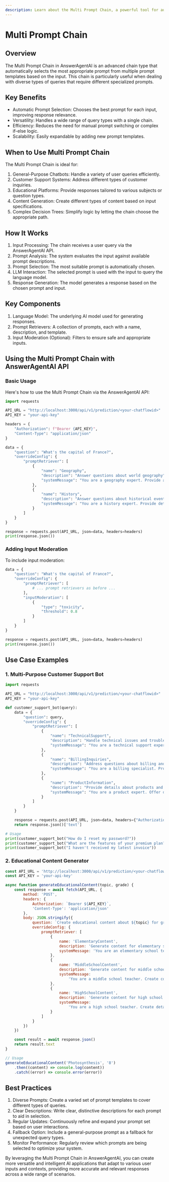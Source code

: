 ```yaml
---
description: Learn about the Multi Prompt Chain, a powerful tool for automatic prompt selection in AnswerAgentAI
---
```


# Multi Prompt Chain

## Overview

The Multi Prompt Chain in AnswerAgentAI is an advanced chain type that automatically selects the most appropriate prompt from multiple prompt templates based on the input. This chain is particularly useful when dealing with diverse types of queries that require different specialized prompts.

## Key Benefits

-   Automatic Prompt Selection: Chooses the best prompt for each input, improving response relevance.
-   Versatility: Handles a wide range of query types with a single chain.
-   Efficiency: Reduces the need for manual prompt switching or complex if-else logic.
-   Scalability: Easily expandable by adding new prompt templates.

## When to Use Multi Prompt Chain

The Multi Prompt Chain is ideal for:

1. General-Purpose Chatbots: Handle a variety of user queries efficiently.
2. Customer Support Systems: Address different types of customer inquiries.
3. Educational Platforms: Provide responses tailored to various subjects or question types.
4. Content Generation: Create different types of content based on input specifications.
5. Complex Decision Trees: Simplify logic by letting the chain choose the appropriate path.

## How It Works

1. Input Processing: The chain receives a user query via the AnswerAgentAI API.
2. Prompt Analysis: The system evaluates the input against available prompt descriptions.
3. Prompt Selection: The most suitable prompt is automatically chosen.
4. LLM Interaction: The selected prompt is used with the input to query the language model.
5. Response Generation: The model generates a response based on the chosen prompt and input.

## Key Components

1. Language Model: The underlying AI model used for generating responses.
2. Prompt Retrievers: A collection of prompts, each with a name, description, and template.
3. Input Moderation (Optional): Filters to ensure safe and appropriate inputs.

## Using the Multi Prompt Chain with AnswerAgentAI API

### Basic Usage

Here's how to use the Multi Prompt Chain via the AnswerAgentAI API:

```python
import requests

API_URL = "http://localhost:3000/api/v1/prediction/<your-chatflowid>"
API_KEY = "your-api-key"

headers = {
    "Authorization": f"Bearer {API_KEY}",
    "Content-Type": "application/json"
}

data = {
    "question": "What's the capital of France?",
    "overrideConfig": {
        "promptRetriever": [
            {
                "name": "Geography",
                "description": "Answer questions about world geography",
                "systemMessage": "You are a geography expert. Provide accurate information about countries, cities, and landmarks."
            },
            {
                "name": "History",
                "description": "Answer questions about historical events and figures",
                "systemMessage": "You are a history expert. Provide detailed information about historical events, figures, and time periods."
            }
        ]
    }
}

response = requests.post(API_URL, json=data, headers=headers)
print(response.json())
```

### Adding Input Moderation

To include input moderation:

```python
data = {
    "question": "What's the capital of France?",
    "overrideConfig": {
        "promptRetriever": [
            # ... prompt retrievers as before ...
        ],
        "inputModeration": [
            {
                "type": "toxicity",
                "threshold": 0.8
            }
        ]
    }
}

response = requests.post(API_URL, json=data, headers=headers)
print(response.json())
```

## Use Case Examples

### 1. Multi-Purpose Customer Support Bot

```python
import requests

API_URL = "http://localhost:3000/api/v1/prediction/<your-chatflowid>"
API_KEY = "your-api-key"

def customer_support_bot(query):
    data = {
        "question": query,
        "overrideConfig": {
            "promptRetriever": [
                {
                    "name": "TechnicalSupport",
                    "description": "Handle technical issues and troubleshooting",
                    "systemMessage": "You are a technical support expert. Provide step-by-step solutions for technical problems."
                },
                {
                    "name": "BillingInquiries",
                    "description": "Address questions about billing and payments",
                    "systemMessage": "You are a billing specialist. Provide accurate information about invoices, payments, and subscription details."
                },
                {
                    "name": "ProductInformation",
                    "description": "Provide details about products and services",
                    "systemMessage": "You are a product expert. Offer detailed information about our products, their features, and use cases."
                }
            ]
        }
    }

    response = requests.post(API_URL, json=data, headers={"Authorization": f"Bearer {API_KEY}", "Content-Type": "application/json"})
    return response.json()['text']

# Usage
print(customer_support_bot("How do I reset my password?"))
print(customer_support_bot("What are the features of your premium plan?"))
print(customer_support_bot("I haven't received my latest invoice"))
```

### 2. Educational Content Generator

```javascript
const API_URL = 'http://localhost:3000/api/v1/prediction/<your-chatflowid>'
const API_KEY = 'your-api-key'

async function generateEducationalContent(topic, grade) {
    const response = await fetch(API_URL, {
        method: 'POST',
        headers: {
            Authorization: `Bearer ${API_KEY}`,
            'Content-Type': 'application/json'
        },
        body: JSON.stringify({
            question: `Create educational content about ${topic} for grade ${grade}`,
            overrideConfig: {
                promptRetriever: [
                    {
                        name: 'ElementaryContent',
                        description: 'Generate content for elementary school students',
                        systemMessage: 'You are an elementary school teacher. Create simple, engaging content suitable for young learners.'
                    },
                    {
                        name: 'MiddleSchoolContent',
                        description: 'Generate content for middle school students',
                        systemMessage:
                            'You are a middle school teacher. Create content that balances depth and accessibility for adolescent learners.'
                    },
                    {
                        name: 'HighSchoolContent',
                        description: 'Generate content for high school students',
                        systemMessage:
                            'You are a high school teacher. Create detailed, challenging content that prepares students for advanced studies.'
                    }
                ]
            }
        })
    })

    const result = await response.json()
    return result.text
}

// Usage
generateEducationalContent('Photosynthesis', '8')
    .then((content) => console.log(content))
    .catch((error) => console.error(error))
```

## Best Practices

1. Diverse Prompts: Create a varied set of prompt templates to cover different types of queries.
2. Clear Descriptions: Write clear, distinctive descriptions for each prompt to aid in selection.
3. Regular Updates: Continuously refine and expand your prompt set based on user interactions.
4. Fallback Option: Include a general-purpose prompt as a fallback for unexpected query types.
5. Monitor Performance: Regularly review which prompts are being selected to optimize your system.

By leveraging the Multi Prompt Chain in AnswerAgentAI, you can create more versatile and intelligent AI applications that adapt to various user inputs and contexts, providing more accurate and relevant responses across a wide range of scenarios.
